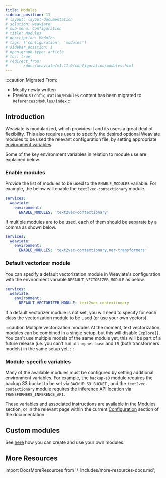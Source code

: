 ```yaml
---
title: Modules
sidebar_position: 11
# layout: layout-documentation
# solution: weaviate
# sub-menu: Configuration
# title: Modules
# description: Modules
# tags: ['configuration', 'modules']
# sidebar_position: 1
# open-graph-type: article
# toc: true
# redirect_from:
#     - /docs/weaviate/v1.11.0/configuration/modules.html
---
```

<badges/>

:::caution Migrated From:
- Mostly newly written
- Previous `Configuration/Modules` content has been migrated to `References:Modules/index`
:::

## Introduction

Weaviate is modularized, which provides it and its users a great deal of flexibility. This also requires users to specify the desired optional Weaviate modules to be used the relevant configuration file, by setting appropriate [environment variables](../installation/docker-compose.md#environment-variables).

Some of the key environment variables in relation to module use are explained below.

### Enable modules

Provide the list of modules to be used to the `ENABLE_MODULES` variable. For example, the below will enable the `text2vec-contextionary` module. 

```yaml
services:
  weaviate:
    environment:
      ENABLE_MODULES: 'text2vec-contextionary'
```

If multiple modules are to be used, each of them should be separate by a comma as shown below.

```yaml
services:
  weaviate:
    environment:
      ENABLE_MODULES: 'text2vec-contextionary,ner-transformers'
```

### Default vectorizer module

You can specify a default vectorization module in Weaviate's configuration with the environment variable `DEFAULT_VECTORIZER_MODULE` as below. 

``` yaml
services:
  weaviate:
    environment:
      DEFAULT_VECTORIZER_MODULE: text2vec-contextionary
```

If a default vectorizer module is not set, you will need to specify for each class the vectorization module to be used (or use your own vectors).

:::caution Multiple vectorization modules
At the moment, text vectorization modules can be combined in a single setup, but this will disable `Explore{}`. You can't use multiple models of the same module yet, this will be part of a future release (i.e. you can’t run `all-mpnet-base` and `t5` (both transformers models) in the same setup yet.
:::

### Module-specific variables

Many of the available modules must be configured by setting additional environment variables. For example, the `backup-s3` module requires the backup S3 bucket to be set via `BACKUP_S3_BUCKET` , and the `text2vec-contextionary` module requires the inference API location via `TRANSFORMERS_INFERENCE_API`.

These variables and associated instructions are available in the [Modules](../modules/index.md) section, or in the relevant page within the current [Configuration](./index.md) section of the documentation.

## Custom modules
See [here](../modules/other-modules/custom-modules.md) how you can create and use your own modules.

## More Resources

import DocsMoreResources from '/_includes/more-resources-docs.md';

<DocsMoreResources />
